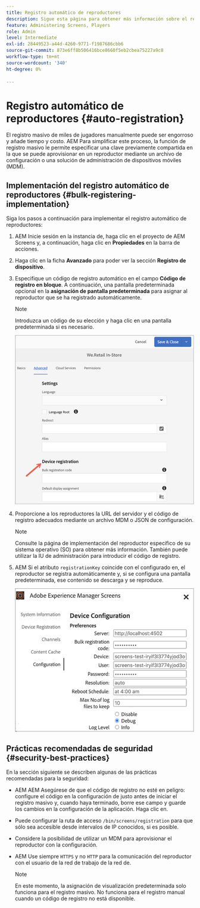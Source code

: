 ```yaml
---
title: Registro automático de reproductores
description: Sigue esta página para obtener más información sobre el registro automático de reproductores con AMS/On-Prem Screens.
feature: Administering Screens, Players
role: Admin
level: Intermediate
exl-id: 28449523-a44d-4260-9771-f1987686cbb6
source-git-commit: 873e6ff8b506416bce8660f5eb2cbea75227a9c8
workflow-type: tm+mt
source-wordcount: '340'
ht-degree: 0%

---
```


# Registro automático de reproductores {#auto-registration}

El registro masivo de miles de jugadores manualmente puede ser engorroso y añade tiempo y costo. AEM Para simplificar este proceso, la función de registro masivo le permite especificar una clave previamente compartida en la que se puede aprovisionar en un reproductor mediante un archivo de configuración o una solución de administración de dispositivos móviles (MDM).

## Implementación del registro automático de reproductores {#bulk-registering-implementation}

Siga los pasos a continuación para implementar el registro automático de reproductores:

1. AEM Inicie sesión en la instancia de, haga clic en el proyecto de AEM Screens y, a continuación, haga clic en **Propiedades** en la barra de acciones.
1. Haga clic en la ficha **Avanzado** para poder ver la sección **Registro de dispositivo**.

1. Especifique un código de registro automático en el campo **Código de registro en bloque**. A continuación, una pantalla predeterminada opcional en la **asignación de pantalla predeterminada** para asignar al reproductor que se ha registrado automáticamente.

   >[!NOTE]
   >Introduzca un código de su elección y haga clic en una pantalla predeterminada si es necesario.

   ![imagen](/help/user-guide/assets/auto-registration/auto-register1.png)
1. Proporcione a los reproductores la URL del servidor y el código de registro adecuados mediante un archivo MDM o JSON de configuración.

   >[!NOTE]
   >Consulte la página de implementación del reproductor específico de su sistema operativo (SO) para obtener más información. También puede utilizar la IU de administración para introducir el código de registro.

1. AEM Si el atributo `registrationKey` coincide con el configurado en, el reproductor se registra automáticamente y, si se configura una pantalla predeterminada, ese contenido se descarga y se reproduce.

   ![imagen](/help/user-guide/assets/auto-registration/auto-register2.png)

## Prácticas recomendadas de seguridad {#security-best-practices}

En la sección siguiente se describen algunas de las prácticas recomendadas para la seguridad:

* AEM AEM Asegúrese de que el código de registro no esté en peligro: configure el código en la configuración de justo antes de iniciar el registro masivo y, cuando haya terminado, borre ese campo y guarde los cambios en la configuración de la aplicación. Haga clic en.

* Puede configurar la ruta de acceso `/bin/screens/registration` para que sólo sea accesible desde intervalos de IP conocidos, si es posible.

* Considere la posibilidad de utilizar un MDM para aprovisionar el reproductor con la configuración.

* AEM Use siempre `HTTPS` y no `HTTP` para la comunicación del reproductor con el usuario de la red de trabajo de la red de.

  >[!NOTE]
  >En este momento, la asignación de visualización predeterminada solo funciona para el registro masivo. No funciona para el registro manual cuando un código de registro no está disponible.
